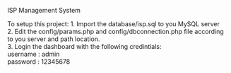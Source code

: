 
ISP Management System


To setup this project:
    1. Import the database/isp.sql to you MySQL server <br>
    2. Edit the config/params.php and config/dbconnection.php file according to you server and path location. <br>
    3. Login the dashboard with the following credintials: <br>
                username : admin <br>
                password : 12345678
